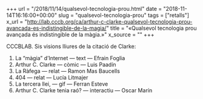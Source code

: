 +++
url = "/2018/11/14/qualsevol-tecnologia-prou.html"
date = "2018-11-14T16:16:00+00:00"
slug = "qualsevol-tecnologia-prou"
tags = ["retalls"]
x_url = "http://lab.cccb.org/ca/arthur-c-clarke-qualsevol-tecnologia-prou-avancada-es-indistingible-de-la-magia/"
title = "«Qualsevol tecnologia prou avançada és indistingible de la màgia.»"
x_source = ""
+++


CCCBLAB. Sis visions lliures de la citació de Clarke:

1. La “màgia” d’Internet — text — Efrain Foglia
2. Arthur C. Clarke — còmic — Luis Paadín
3. La Ràfega — relat — Ramon Mas Baucells
4. 404 — relat — Lucía Litmajer
5. La tercera llei, — gif — Ferran Esteve
6. Arthur C. Clarke tenia raó? — interactiu — Oscar Marín
